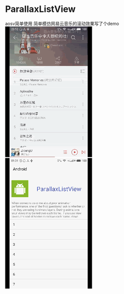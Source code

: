 # ParallaxListView
aosv简单使用
简单模仿网易云音乐的滚动效果写了个demo
![image](https://github.com/YuanWenHai/ParallaxListView/blob/master/app/image/device-201_clip.gif)
![image](https://github.com/YuanWenHai/ParallaxListView/blob/master/app/image/device-201_clip1.gif)
